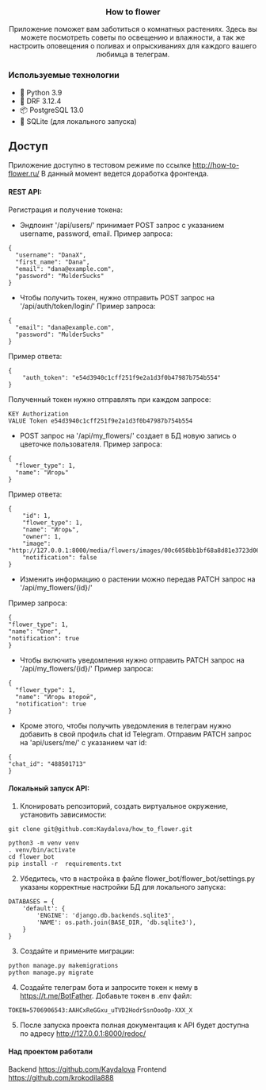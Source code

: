<div align="center">
<h3 >How to flower</h3>
Приложение поможет вам заботиться о комнатных растениях. Здесь вы можете посмотреть советы по освещению и влажности, а так же настроить оповещения о поливах и опрыскиваниях для каждого вашего любимца в телеграм.
</div>

### Используемые технологии
- :snake: Python 3.9
- :incoming_envelope: DRF 3.12.4
- :package: PostgreSQL 13.0
- :memo: SQLite (для локального запуска)


## Доступ
Приложение доступно в тестовом режиме по ссылке http://how-to-flower.ru/
В данный момент ведется доработка фронтенда.

#### REST API:
Регистрация и получение токена:
- Эндпоинт '/api/users/' принимает POST запрос с указанием username, password, email.
Пример запроса:

```
{
  "username": "DanaX",
  "first_name": "Dana",
  "email": "dana@example.com",
  "password": "MulderSucks"
}
```

- Чтобы получить токен, нужно отправить POST запрос на '/api/auth/token/login/'
Пример запроса:

```
{
  "email": "dana@example.com",
  "password": "MulderSucks"
}
```

Пример ответа:
```
{
    "auth_token": "e54d3940c1cff251f9e2a1d3f0b47987b754b554"
}
```

Полученный токен нужно отправлять при каждом запросе:
```
KEY Authorization 
VALUE Token e54d3940c1cff251f9e2a1d3f0b47987b754b554
```
- POST запрос на '/api/my_flowers/' создает в БД новую запись о цветочке пользователя. Пример запроса:
```
{
  "flower_type": 1,
  "name": "Игорь"
}
```

Пример ответа:
```
{
    "id": 1,
    "flower_type": 1,
    "name": "Игорь",
    "owner": 1,
    "image": "http://127.0.0.1:8000/media/flowers/images/00c6058bb1bf68a8d81e3723d068a9c9.png",
    "notification": false
}
```

- Изменить информацию о растении можно передав PATCH  запрос на '/api/my_flowers/{id}/'

Пример запроса:
```
{
"flower_type": 1,
"name": "Олег",
"notification": true
}
```

- Чтобы включить уведомления нужно отправить PATCH  запрос на '/api/my_flowers/{id}/'
Пример запроса:

```
{
  "flower_type": 1,
  "name": "Игорь второй",
  "notification": true
}
```
- Кроме этого, чтобы получить уведомления в телеграм нужно добавить в свой профиль chat id Telegram. Отправим PATCH запрос на 'api/users/me/' с указанием чат id:

```
{
"chat_id": "488501713"
}
```


#### Локальный запуск API:
1. Клонировать репозиторий, создать виртуальное окружение, установить зависимости:

```
git clone git@github.com:Kaydalova/how_to_flower.git
```

```
python3 -m venv venv
. venv/bin/activate
cd flower_bot
pip install -r  requirements.txt
```

2. Убедитесь, что в настройка в файле flower_bot/flower_bot/settings.py указаны корректные настройки БД для локального запуска:

```
DATABASES = {
    'default': {
        'ENGINE': 'django.db.backends.sqlite3',
        'NAME': os.path.join(BASE_DIR, 'db.sqlite3'),
    }
}
```

3. Создайте и примените миграции:

```
python manage.py makemigrations
python manage.py migrate
```

4. Создайте телеграм бота и запросите токен к нему в https://t.me/BotFather.
Добавьте токен в .env файл:

```
TOKEN=5706906543:AAHCxReGGxu_uTVD2HodrSsnOooOp-XXX_X
```

5. После запуска проекта полная документация к API будет доступна по адресу http://127.0.0.1:8000/redoc/

#### Над проектом работали
Backend https://github.com/Kaydalova
Frontend https://github.com/krokodila888